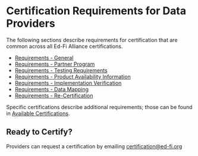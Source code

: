 # Certification Requirements for Data Providers

The following sections describe requirements for certification that are common
across all Ed-Fi Alliance certifications.

- [Requirements - General](./requirements-general.md)
- [Requirements - Partner Program](./requirements-partner-program.md)
- [Requirements - Testing Requirements](./requirements-testing-requirements.md)
- [Requirements - Product Availability Information](./requirements-product-availability-information.md)
- [Requirements - Implementation Verification](./requirements-implementation-verification.md)
- [Requirements - Data Mapping](./requirements-data-mapping.md)
- [Requirements - Re-Certification](./requirements-recertification.md)
<!-- * [Best
    Practices](./best-practices.md) -->

Specific certifications describe additional requirements; those can be found
in [Available Certifications](../available-certifications/readme.md).

## Ready to Certify?

Providers can request a certification by
emailing [certification@ed-fi.org](mailto:certification@ed-fi.org)
